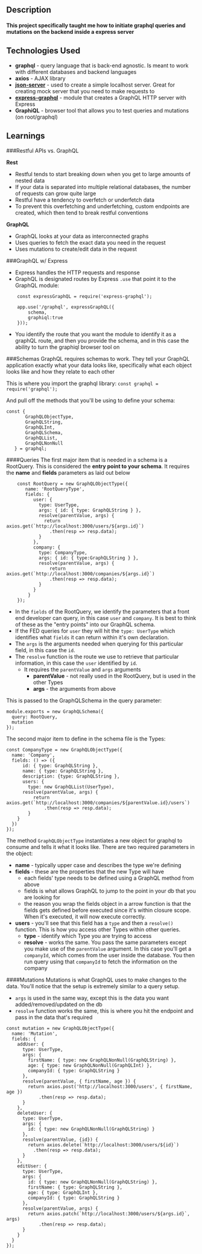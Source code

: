 ## Description
#### This project specifically taught me how to initiate graphql queries and mutations on the backend inside a express server

## Technologies Used
  - **graphql** - query language that is back-end agnostic. Is meant to work with different databases and backend languages
  - **axios** - AJAX library
  - [**json-server**](https://github.com/typicode/json-server) - used to create a simple localhost server. Great for creating mock server that you need to make requests to  
  - [**express-graphql**](https://github.com/graphql/express-graphql) - module that creates a GraphQL HTTP server with Express
  - **GraphiQL** - browser tool that allows you to test queries and mutations (on root/graphql)
  
## Learnings
###Restful APIs vs. GraphQL

**Rest**
- Restful tends to start breaking down when you get to large amounts of nested data
- If your data is separated into multiple relational databases, the number of requests can grow quite large
- Restful have a tendency to overfetch or underfetch data
- To prevent this overfetching and underfetching, custom endpoints are created, which then tend to break restful conventions

**GraphQL**
- GraphQL looks at your data as interconnected graphs
- Uses queries to fetch the exact data you need in the request
- Uses mutations to create/edit data in the request

###GraphQL w/ Express
- Express handles the HTTP requests and response
- GraphQL is designated routes by Express `.use` that point it to the GraphQL module:
```
    const expressGraphQL = require('express-graphql');

    app.use('/graphql', expressGraphQL({
        schema,
        graphiql:true
    }));
```
- You identify the route that you want the module to identify it as a graphQL route, and then you provide the schema,
and in this case the ability to turn the graphiql browser tool on

###Schemas
GraphQL requires schemas to work. They tell your GraphQL application exactly what your data looks like, specifically what each 
object looks like and how they relate to each other

This is where you import the graphql library:
`const graphql = require('graphql');`

And pull off the methods that you'll be using to define your schema:
```
const {
       GraphQLObjectType,
       GraphQLString,
       GraphQLInt,
       GraphQLSchema,
       GraphQLList,
       GraphQLNonNull
   } = graphql;
```

####Queries
The first major item that is needed in a schema is a RootQuery. This is considered the **entry point to your schema**.
It requires the **name** and **fields** parameters as laid out below
```angular2html
    const RootQuery = new GraphQLObjectType({
       name: 'RootQueryType',
       fields: {
          user: {
            type: UserType,
            args: { id: { type: GraphQLString } },
            resolve(parentValue, args) {
              return axios.get(`http://localhost:3000/users/${args.id}`)
                .then(resp => resp.data);
            }
          },
          company: {
            type: CompanyType,
            args: { id: { type:GraphQLString } },
            resolve(parentValue, args) {
    	        return axios.get(`http://localhost:3000/companies/${args.id}`)
                .then(resp => resp.data);
            }
          }
        }
    });
```
- In the `fields` of the RootQuery, we identify the parameters that a front end developer can query, in this case
`user` and `company`. It is best to think of these as the "entry points" into our GraphQL schema.
- If the FED queries for `user` they will hit the `type: UserType` which identifies what `fields` it can return
within it's own declaration. 
- The `args` is the arguments needed when querying for this particular field, in this case the `id`.
- The `resolve` function is the route we use to retrieve that particular information, in this case the `user` identified by `id`.
    - It requires the `parentValue` and `args` arguments
        - **parentValue** - not really used in the RootQuery, but is used in the other Types
        - **args** - the arguments from above
        
This is passed to the GraphQLSchema in the query parameter:
```angular2html
module.exports = new GraphQLSchema({
  query: RootQuery,
  mutation
});
```

The second major item to define in the schema file is the Types:
```angular2html
const CompanyType = new GraphQLObjectType({
  name: 'Company',
  fields: () => ({
	  id: { type: GraphQLString },
	  name: { type: GraphQLString },
	  description: {type: GraphQLString },
      users: {
	    type: new GraphQLList(UserType),
      resolve(parentValue, args) {
	      return axios.get(`http://localhost:3000/companies/${parentValue.id}/users`)
		      .then(resp => resp.data);
	    }
    }
  })
});
```
The method `GraphQLObjectType` instantiates a new object for graphql to consume and tells it what it looks like.
There are two required parameters in the object: 
- **name** - typically upper case and describes the type we're defining
- **fields** - these are the properties that the new Type will have
    - each fields' type needs to be defined using a GraphQL method from above
    - fields is what allows GraphQL to jump to the point in your db that you are looking for
    - the reason you wrap the fields object in a arrow function is that the fields gets defined before executed since 
    it's within closure scope. When it's executed, it will now execute correctly.
- **users** - you'll see that this field has a `type` and then a `resolve()` function. This is how you access other Types
within other queries. 
    - **type** - identify which Type you are trying to access
    - **resolve** - works the same. You pass the same parameters except you make use of the `parentValue` argument.
    In this case you'll get a `companyId`, which comes from the user inside the database. You then run query using that
    `companyId` to fetch the information on the company
    
####Mutations
Mutations is what GraphQL uses to make changes to the data. You'll notice that the setup is extremely similar to a 
query setup.

- `args` is used in the same way, except this is the data you want added/removed/updated on the db
- `resolve` function works the same, this is where you hit the endpoint and pass in the data that's required


```angular2html
const mutation = new GraphQLObjectType({
  name: 'Mutation',
  fields: {
    addUser: {
      type: UserType,
      args: {
        firstName: { type: new GraphQLNonNull(GraphQLString) },
        age: { type: new GraphQLNonNull(GraphQLInt) },
        companyId: { type: GraphQLString }
      },
      resolve(parentValue, { firstName, age }) {
        return axios.post('http://localhost:3000/users', { firstName, age })
	        .then(resp => resp.data);
      }
    },
    deleteUser: {
      type: UserType,
      args: {
        id: { type: new GraphQLNonNull(GraphQLString) }
      },
      resolve(parentValue, {id}) {
        return axios.delete(`http://localhost:3000/users/${id}`)
          .then(resp => resp.data);
      }
    },
    editUser: {
      type: UserType,
      args: {
        id: { type: new GraphQLNonNull(GraphQLString) },
        firstName: { type: GraphQLString },
        age: { type: GraphQLInt },
        companyId: { type: GraphQLString }
      },
      resolve(parentValue, args) {
        return axios.patch(`http://localhost:3000/users/${args.id}`, args)
	        .then(resp => resp.data);
      }
    }
  }
});
```
